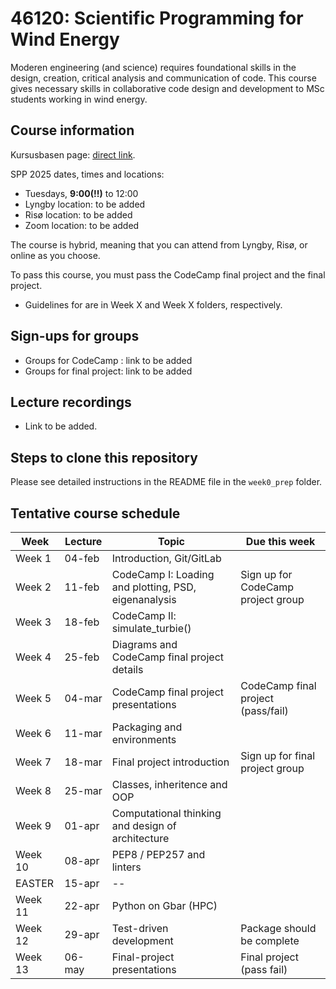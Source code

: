 # 46120: Scientific Programming for Wind Energy

Moderen engineering (and science) requires foundational skills in the design, creation, critical analysis
and communication of code. This course gives necessary skills in collaborative code design and development
to MSc students working in wind energy.

## Course information

Kursusbasen page: [direct link](https://kurser.dtu.dk/course/46120).

SPP 2025 dates, times and locations:
 * Tuesdays, **9:00(!!)** to 12:00
 * Lyngby location: to be added
 * Risø location: to be added
 * Zoom location: to be added

The course is hybrid, meaning that you can attend from Lyngby, Risø, or online as you choose.

To pass this course, you must pass the CodeCamp final project and the final project.  
 * Guidelines for are in Week X and Week X folders, respectively.

## Sign-ups for groups

 * Groups for CodeCamp : link to be added 
 * Groups for final project: link to be added

## Lecture recordings

 * Link to be added.

## Steps to clone this repository

Please see detailed instructions in the README file in the `week0_prep` folder.

## Tentative course schedule

| Week    | Lecture | Topic                                                | Due this week                      |
|---------|---------|------------------------------------------------------|------------------------------------|
| Week 1  | 04-feb  | Introduction, Git/GitLab                             |                                    |
| Week 2  | 11-feb  | CodeCamp I: Loading and plotting, PSD, eigenanalysis | Sign up for CodeCamp project group |
| Week 3  | 18-feb  | CodeCamp II: simulate_turbie()                       |                                    |
| Week 4  | 25-feb  | Diagrams and CodeCamp final project details          |                                    |
| Week 5  | 04-mar  | CodeCamp final project presentations                 | CodeCamp final project (pass/fail) |
| Week 6  | 11-mar  | Packaging and environments                           |                                    |
| Week 7  | 18-mar  | Final project introduction                           | Sign up for final project group    |
| Week 8  | 25-mar  | Classes, inheritence and OOP                         |                                    |
| Week 9  | 01-apr  | Computational thinking and design of architecture    |                                    |
| Week 10 | 08-apr  | PEP8 / PEP257 and linters                            |                                    |
|  EASTER | 15-apr  | --                                                   |                                    |
| Week 11 | 22-apr  | Python on Gbar (HPC)                                 |                                    |
| Week 12 | 29-apr  | Test-driven development                              | Package should be complete         |
| Week 13 | 06-may  | Final-project presentations                          | Final project (pass fail)          |
